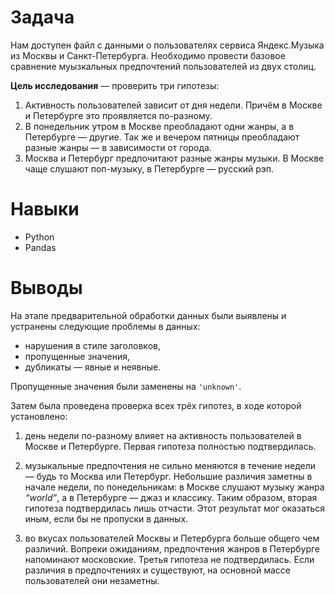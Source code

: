 # Задача
Нам доступен файл с данными о пользователях сервиса Яндекс.Музыка из Москвы и Санкт-Петербурга. Необходимо провести базовое сравнение муызкальных предпочтений пользователей из двух столиц.

**Цель исследования** — проверить три гипотезы:
1. Активность пользователей зависит от дня недели. Причём в Москве и Петербурге это проявляется по-разному.
2. В понедельник утром в Москве преобладают одни жанры, а в Петербурге — другие. Так же и вечером пятницы преобладают разные жанры — в зависимости от города. 
3. Москва и Петербург предпочитают разные жанры музыки. В Москве чаще слушают поп-музыку, в Петербурге — русский рэп.

# Навыки

- Python
- Pandas

# Выводы

На этапе предварительной обработки данных были выявлены и устранены следующие проблемы в данных:

- нарушения в стиле заголовков,
- пропущенные значения,
- дубликаты — явные и неявные.

Пропущенные значения были заменены на `'unknown'`.

Затем была проведена проверка всех трёх гипотез, в ходе которой установлено:

1. день недели по-разному влияет на активность пользователей в Москве и Петербурге. Первая гипотеза полностью подтвердилась.

2. музыкальные предпочтения не сильно меняются в течение недели — будь то Москва или Петербург. Небольшие различия заметны в начале недели, по понедельникам: в Москве слушают музыку жанра _“world”_, а  в Петербурге — джаз и классику. Таким образом, вторая гипотеза подтвердилась лишь отчасти. Этот результат мог оказаться иным, если бы не пропуски в данных.

3. во вкусах пользователей Москвы и Петербурга больше общего чем различий. Вопреки ожиданиям, предпочтения жанров в Петербурге напоминают московские. Третья гипотеза не подтвердилась. Если различия в предпочтениях и существуют, на основной массе пользователей они незаметны.
